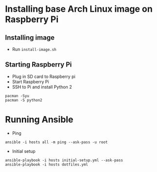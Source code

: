 # Installing base Arch Linux image on Raspberry Pi

## Installing image

* Run `install-image.sh`

## Starting Raspberry Pi

* Plug in SD card to Raspberry pi
* Start Raspberry Pi
* SSH to Pi and install Python 2
```
pacman -Syu
pacman -S python2
```

# Running Ansible

* Ping
```
ansible -i hosts all -m ping --ask-pass -u root
```

* Initial setup
```
ansible-playbook -i hosts initial-setup.yml --ask-pass
ansible-playbook -i hosts dotfiles.yml
```
